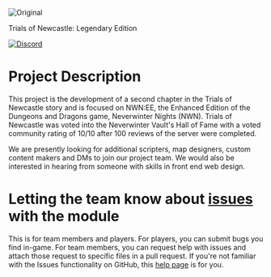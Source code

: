![Original](https://user-images.githubusercontent.com/39077224/109463795-80ee1080-7aca-11eb-9e7e-fbf3ce04ed5a.png)

Trials of Newcastle: Legendary Edition

[![Discord](https://img.shields.io/discord/434218790360973312?color=%232e9ee8&label=Discord&logo=discord)](https://discord.gg/YwzReK3)

# Project Description #
This project is the development of a second chapter in the Trials of Newcastle story and is focused on NWN:EE, the Enhanced Edition of  the Dungeons and Dragons game, Neverwinter Nights (NWN). Trials of Newcastle was voted into the Neverwinter Vault's Hall of Fame with a voted community rating of 10/10 after 100 reviews of the server were completed.

We are presently looking for additional scripters, map designers, custom content makers and DMs to join our project team. We would also be interested in hearing from someone with skills in front end web design.

# Letting the team know about [issues](https://github.com/trialsofnewcastle/Trials-Of-Newcastle/issues) with the module #
This is for team members and players. For players, you can submit bugs you find in-game. For team members, you can request help with issues and attach those request to specific files in a pull request. If you're not familiar with the Issues functionality on GitHub, this [help page](https://docs.github.com/en/rest/reference/issues) is for you.

